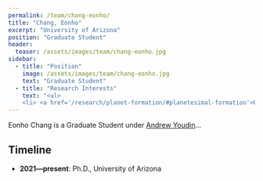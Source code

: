```yaml
---
permalink: /team/chang-eonho/
title: "Chang, Eonho"
excerpt: "University of Arizona"
position: "Graduate Student"
header:
  teaser: /assets/images/team/chang-eonho.jpg
sidebar:
  - title: "Position"
    image: /assets/images/team/chang-eonho.jpg
    text: "Graduate Student"
  - title: "Research Interests"
    text: "<ul>
    <li> <a href='/research/planet-formation/#planetesimal-formation'>Planetesimal formation</a>"
---
```

Eonho Chang is a Graduate Student under [Andrew Youdin](/team/u-arizona-00-youdin-andrew)...


## Timeline
- __2021—present__: Ph.D., University of Arizona
